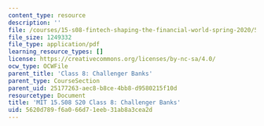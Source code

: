 ```yaml
---
content_type: resource
description: ''
file: /courses/15-s08-fintech-shaping-the-financial-world-spring-2020/5620d789f6a066d71eeb31ab8a3cea2d_MIT15-S08S20_class8.pdf
file_size: 1249332
file_type: application/pdf
learning_resource_types: []
license: https://creativecommons.org/licenses/by-nc-sa/4.0/
ocw_type: OCWFile
parent_title: 'Class 8: Challenger Banks'
parent_type: CourseSection
parent_uid: 25177263-aec8-b8ce-4bb8-d9580215f10d
resourcetype: Document
title: 'MIT 15.S08 S20 Class 8: Challenger Banks'
uid: 5620d789-f6a0-66d7-1eeb-31ab8a3cea2d
---
```

